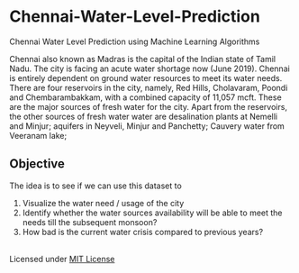 # Chennai-Water-Level-Prediction
Chennai Water Level Prediction using Machine Learning Algorithms



Chennai also known as Madras is the capital of the Indian state of Tamil Nadu. The city is facing an acute water shortage now (June 2019). Chennai is entirely dependent on ground water resources to meet its water needs.
 There are four reservoirs in the city, namely, Red Hills, Cholavaram, Poondi and Chembarambakkam, with a combined capacity of 11,057 mcft.
 These are the major sources of fresh water for the city.
Apart from the reservoirs, the other sources of fresh water water are desalination plants at Nemelli and Minjur; aquifers in Neyveli, Minjur and Panchetty; Cauvery water from Veeranam lake;


## Objective
The idea is to see if we can use this dataset to
1.	Visualize the water need / usage of the city
2.	Identify whether the water sources availability will be able to meet the needs till the subsequent monsoon?
3.	How bad is the current water crisis compared to previous years?


</BR> Licensed under [MIT License](LICENSE)


